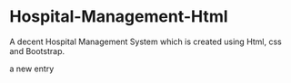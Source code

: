 # Hospital-Management-Html
A decent Hospital Management System which is created using Html, css and Bootstrap.

a new entry
